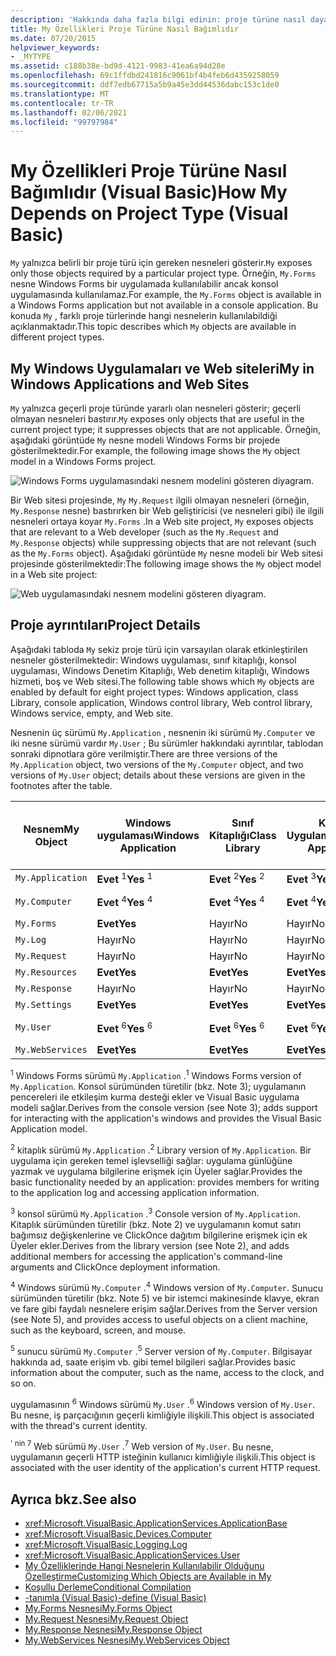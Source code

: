 ```yaml
---
description: 'Hakkında daha fazla bilgi edinin: proje türüne nasıl dayanıyor (Visual Basic)'
title: My Özellikleri Proje Türüne Nasıl Bağımlıdır
ms.date: 07/20/2015
helpviewer_keywords:
- _MYTYPE
ms.assetid: c188b38e-bd9d-4121-9983-41ea6a94d28e
ms.openlocfilehash: 69c1ffdbd241816c9061bf4b4feb6d4359258059
ms.sourcegitcommit: ddf7edb67715a5b9a45e3dd44536dabc153c1de0
ms.translationtype: MT
ms.contentlocale: tr-TR
ms.lasthandoff: 02/06/2021
ms.locfileid: "99797984"
---
```

# <a name="how-my-depends-on-project-type-visual-basic"></a><span data-ttu-id="ba505-103">My Özellikleri Proje Türüne Nasıl Bağımlıdır (Visual Basic)</span><span class="sxs-lookup"><span data-stu-id="ba505-103">How My Depends on Project Type (Visual Basic)</span></span>

<span data-ttu-id="ba505-104">`My` yalnızca belirli bir proje türü için gereken nesneleri gösterir.</span><span class="sxs-lookup"><span data-stu-id="ba505-104">`My` exposes only those objects required by a particular project type.</span></span> <span data-ttu-id="ba505-105">Örneğin, `My.Forms` nesne Windows Forms bir uygulamada kullanılabilir ancak konsol uygulamasında kullanılamaz.</span><span class="sxs-lookup"><span data-stu-id="ba505-105">For example, the `My.Forms` object is available in a Windows Forms application but not available in a console application.</span></span> <span data-ttu-id="ba505-106">Bu konuda `My` , farklı proje türlerinde hangi nesnelerin kullanılabildiği açıklanmaktadır.</span><span class="sxs-lookup"><span data-stu-id="ba505-106">This topic describes which `My` objects are available in different project types.</span></span>  
  
## <a name="my-in-windows-applications-and-web-sites"></a><span data-ttu-id="ba505-107">My Windows Uygulamaları ve Web siteleri</span><span class="sxs-lookup"><span data-stu-id="ba505-107">My in Windows Applications and Web Sites</span></span>  

 <span data-ttu-id="ba505-108">`My` yalnızca geçerli proje türünde yararlı olan nesneleri gösterir; geçerli olmayan nesneleri bastırır.</span><span class="sxs-lookup"><span data-stu-id="ba505-108">`My` exposes only objects that are useful in the current project type; it suppresses objects that are not applicable.</span></span> <span data-ttu-id="ba505-109">Örneğin, aşağıdaki görüntüde `My` nesne modeli Windows Forms bir projede gösterilmektedir.</span><span class="sxs-lookup"><span data-stu-id="ba505-109">For example, the following image shows the `My` object model in a Windows Forms project.</span></span>  
  
 ![Windows Forms uygulamasındaki nesnem modelini gösteren diyagram.](./media/how-my-depends-on-project-type/my-object-model-windows-forms.png)  
  
 <span data-ttu-id="ba505-111">Bir Web sitesi projesinde, `My` `My.Request` ilgili olmayan nesneleri (örneğin, `My.Response` nesne) bastırırken bir Web geliştiricisi (ve nesneleri gibi) ile ilgili nesneleri ortaya koyar `My.Forms` .</span><span class="sxs-lookup"><span data-stu-id="ba505-111">In a Web site project, `My` exposes objects that are relevant to a Web developer (such as the `My.Request` and `My.Response` objects) while suppressing objects that are not relevant (such as the `My.Forms` object).</span></span> <span data-ttu-id="ba505-112">Aşağıdaki görüntüde `My` nesne modeli bir Web sitesi projesinde gösterilmektedir:</span><span class="sxs-lookup"><span data-stu-id="ba505-112">The following image shows the `My` object model in a Web site project:</span></span>  
  
 ![Web uygulamasındaki nesnem modelini gösteren diyagram.](./media/how-my-depends-on-project-type/my-object-model-web.png)  
  
## <a name="project-details"></a><span data-ttu-id="ba505-114">Proje ayrıntıları</span><span class="sxs-lookup"><span data-stu-id="ba505-114">Project Details</span></span>  

 <span data-ttu-id="ba505-115">Aşağıdaki tabloda `My` sekiz proje türü için varsayılan olarak etkinleştirilen nesneler gösterilmektedir: Windows uygulaması, sınıf kitaplığı, konsol uygulaması, Windows Denetim Kitaplığı, Web denetim kitaplığı, Windows hizmeti, boş ve Web sitesi.</span><span class="sxs-lookup"><span data-stu-id="ba505-115">The following table shows which `My` objects are enabled by default for eight project types: Windows application, class Library, console application, Windows control library, Web control library, Windows service, empty, and Web site.</span></span>  
  
 <span data-ttu-id="ba505-116">Nesnenin üç sürümü `My.Application` , nesnenin iki sürümü `My.Computer` ve iki nesne sürümü vardır `My.User` ; Bu sürümler hakkındaki ayrıntılar, tablodan sonraki dipnotlara göre verilmiştir.</span><span class="sxs-lookup"><span data-stu-id="ba505-116">There are three versions of the `My.Application` object, two versions of the `My.Computer` object, and two versions of `My.User` object; details about these versions are given in the footnotes after the table.</span></span>  
  
|<span data-ttu-id="ba505-117">Nesnem</span><span class="sxs-lookup"><span data-stu-id="ba505-117">My Object</span></span>|<span data-ttu-id="ba505-118">Windows uygulaması</span><span class="sxs-lookup"><span data-stu-id="ba505-118">Windows Application</span></span>|<span data-ttu-id="ba505-119">Sınıf Kitaplığı</span><span class="sxs-lookup"><span data-stu-id="ba505-119">Class Library</span></span>|<span data-ttu-id="ba505-120">Konsol Uygulaması</span><span class="sxs-lookup"><span data-stu-id="ba505-120">Console Application</span></span>|<span data-ttu-id="ba505-121">Windows Denetim Kitaplığı</span><span class="sxs-lookup"><span data-stu-id="ba505-121">Windows Control Library</span></span>|<span data-ttu-id="ba505-122">Web Denetim Kitaplığı</span><span class="sxs-lookup"><span data-stu-id="ba505-122">Web Control Library</span></span>|<span data-ttu-id="ba505-123">Windows Hizmeti</span><span class="sxs-lookup"><span data-stu-id="ba505-123">Windows Service</span></span>|<span data-ttu-id="ba505-124">Olmamalıdır</span><span class="sxs-lookup"><span data-stu-id="ba505-124">Empty</span></span>|<span data-ttu-id="ba505-125">Web Sitesi</span><span class="sxs-lookup"><span data-stu-id="ba505-125">Web Site</span></span>|  
|---|---|---|---|---|---|---|---|---|  
|`My.Application`|<span data-ttu-id="ba505-126">**Evet** <sup>1</sup></span><span class="sxs-lookup"><span data-stu-id="ba505-126">**Yes** <sup>1</sup></span></span>|<span data-ttu-id="ba505-127">**Evet** <sup>2</sup></span><span class="sxs-lookup"><span data-stu-id="ba505-127">**Yes** <sup>2</sup></span></span>|<span data-ttu-id="ba505-128">**Evet** <sup>3</sup></span><span class="sxs-lookup"><span data-stu-id="ba505-128">**Yes** <sup>3</sup></span></span>|<span data-ttu-id="ba505-129">**Evet** <sup>2</sup></span><span class="sxs-lookup"><span data-stu-id="ba505-129">**Yes** <sup>2</sup></span></span>|<span data-ttu-id="ba505-130">No</span><span class="sxs-lookup"><span data-stu-id="ba505-130">No</span></span>|<span data-ttu-id="ba505-131">**Evet** <sup>3</sup></span><span class="sxs-lookup"><span data-stu-id="ba505-131">**Yes** <sup>3</sup></span></span>|<span data-ttu-id="ba505-132">Hayır</span><span class="sxs-lookup"><span data-stu-id="ba505-132">No</span></span>|<span data-ttu-id="ba505-133">Hayır</span><span class="sxs-lookup"><span data-stu-id="ba505-133">No</span></span>|  
|`My.Computer`|<span data-ttu-id="ba505-134">**Evet** <sup>4</sup></span><span class="sxs-lookup"><span data-stu-id="ba505-134">**Yes** <sup>4</sup></span></span>|<span data-ttu-id="ba505-135">**Evet** <sup>4</sup></span><span class="sxs-lookup"><span data-stu-id="ba505-135">**Yes** <sup>4</sup></span></span>|<span data-ttu-id="ba505-136">**Evet** <sup>4</sup></span><span class="sxs-lookup"><span data-stu-id="ba505-136">**Yes** <sup>4</sup></span></span>|<span data-ttu-id="ba505-137">**Evet** <sup>4</sup></span><span class="sxs-lookup"><span data-stu-id="ba505-137">**Yes** <sup>4</sup></span></span>|<span data-ttu-id="ba505-138">**Evet** <sup>5</sup></span><span class="sxs-lookup"><span data-stu-id="ba505-138">**Yes** <sup>5</sup></span></span>|<span data-ttu-id="ba505-139">**Evet** <sup>4</sup></span><span class="sxs-lookup"><span data-stu-id="ba505-139">**Yes** <sup>4</sup></span></span>|<span data-ttu-id="ba505-140">No</span><span class="sxs-lookup"><span data-stu-id="ba505-140">No</span></span>|<span data-ttu-id="ba505-141">**Evet** <sup>5</sup></span><span class="sxs-lookup"><span data-stu-id="ba505-141">**Yes** <sup>5</sup></span></span>|  
|`My.Forms`|<span data-ttu-id="ba505-142">**Evet**</span><span class="sxs-lookup"><span data-stu-id="ba505-142">**Yes**</span></span>|<span data-ttu-id="ba505-143">Hayır</span><span class="sxs-lookup"><span data-stu-id="ba505-143">No</span></span>|<span data-ttu-id="ba505-144">Hayır</span><span class="sxs-lookup"><span data-stu-id="ba505-144">No</span></span>|<span data-ttu-id="ba505-145">**Evet**</span><span class="sxs-lookup"><span data-stu-id="ba505-145">**Yes**</span></span>|<span data-ttu-id="ba505-146">Hayır</span><span class="sxs-lookup"><span data-stu-id="ba505-146">No</span></span>|<span data-ttu-id="ba505-147">Hayır</span><span class="sxs-lookup"><span data-stu-id="ba505-147">No</span></span>|<span data-ttu-id="ba505-148">Hayır</span><span class="sxs-lookup"><span data-stu-id="ba505-148">No</span></span>|<span data-ttu-id="ba505-149">Hayır</span><span class="sxs-lookup"><span data-stu-id="ba505-149">No</span></span>|  
|`My.Log`|<span data-ttu-id="ba505-150">Hayır</span><span class="sxs-lookup"><span data-stu-id="ba505-150">No</span></span>|<span data-ttu-id="ba505-151">Hayır</span><span class="sxs-lookup"><span data-stu-id="ba505-151">No</span></span>|<span data-ttu-id="ba505-152">Hayır</span><span class="sxs-lookup"><span data-stu-id="ba505-152">No</span></span>|<span data-ttu-id="ba505-153">Hayır</span><span class="sxs-lookup"><span data-stu-id="ba505-153">No</span></span>|<span data-ttu-id="ba505-154">Hayır</span><span class="sxs-lookup"><span data-stu-id="ba505-154">No</span></span>|<span data-ttu-id="ba505-155">Hayır</span><span class="sxs-lookup"><span data-stu-id="ba505-155">No</span></span>|<span data-ttu-id="ba505-156">Hayır</span><span class="sxs-lookup"><span data-stu-id="ba505-156">No</span></span>|<span data-ttu-id="ba505-157">**Evet**</span><span class="sxs-lookup"><span data-stu-id="ba505-157">**Yes**</span></span>|  
|`My.Request`|<span data-ttu-id="ba505-158">Hayır</span><span class="sxs-lookup"><span data-stu-id="ba505-158">No</span></span>|<span data-ttu-id="ba505-159">Hayır</span><span class="sxs-lookup"><span data-stu-id="ba505-159">No</span></span>|<span data-ttu-id="ba505-160">Hayır</span><span class="sxs-lookup"><span data-stu-id="ba505-160">No</span></span>|<span data-ttu-id="ba505-161">Hayır</span><span class="sxs-lookup"><span data-stu-id="ba505-161">No</span></span>|<span data-ttu-id="ba505-162">Hayır</span><span class="sxs-lookup"><span data-stu-id="ba505-162">No</span></span>|<span data-ttu-id="ba505-163">Hayır</span><span class="sxs-lookup"><span data-stu-id="ba505-163">No</span></span>|<span data-ttu-id="ba505-164">Hayır</span><span class="sxs-lookup"><span data-stu-id="ba505-164">No</span></span>|<span data-ttu-id="ba505-165">**Evet**</span><span class="sxs-lookup"><span data-stu-id="ba505-165">**Yes**</span></span>|  
|`My.Resources`|<span data-ttu-id="ba505-166">**Evet**</span><span class="sxs-lookup"><span data-stu-id="ba505-166">**Yes**</span></span>|<span data-ttu-id="ba505-167">**Evet**</span><span class="sxs-lookup"><span data-stu-id="ba505-167">**Yes**</span></span>|<span data-ttu-id="ba505-168">**Evet**</span><span class="sxs-lookup"><span data-stu-id="ba505-168">**Yes**</span></span>|<span data-ttu-id="ba505-169">**Evet**</span><span class="sxs-lookup"><span data-stu-id="ba505-169">**Yes**</span></span>|<span data-ttu-id="ba505-170">**Evet**</span><span class="sxs-lookup"><span data-stu-id="ba505-170">**Yes**</span></span>|<span data-ttu-id="ba505-171">**Evet**</span><span class="sxs-lookup"><span data-stu-id="ba505-171">**Yes**</span></span>|<span data-ttu-id="ba505-172">Hayır</span><span class="sxs-lookup"><span data-stu-id="ba505-172">No</span></span>|<span data-ttu-id="ba505-173">Hayır</span><span class="sxs-lookup"><span data-stu-id="ba505-173">No</span></span>|  
|`My.Response`|<span data-ttu-id="ba505-174">Hayır</span><span class="sxs-lookup"><span data-stu-id="ba505-174">No</span></span>|<span data-ttu-id="ba505-175">Hayır</span><span class="sxs-lookup"><span data-stu-id="ba505-175">No</span></span>|<span data-ttu-id="ba505-176">Hayır</span><span class="sxs-lookup"><span data-stu-id="ba505-176">No</span></span>|<span data-ttu-id="ba505-177">Hayır</span><span class="sxs-lookup"><span data-stu-id="ba505-177">No</span></span>|<span data-ttu-id="ba505-178">Hayır</span><span class="sxs-lookup"><span data-stu-id="ba505-178">No</span></span>|<span data-ttu-id="ba505-179">Hayır</span><span class="sxs-lookup"><span data-stu-id="ba505-179">No</span></span>|<span data-ttu-id="ba505-180">Hayır</span><span class="sxs-lookup"><span data-stu-id="ba505-180">No</span></span>|<span data-ttu-id="ba505-181">**Evet**</span><span class="sxs-lookup"><span data-stu-id="ba505-181">**Yes**</span></span>|  
|`My.Settings`|<span data-ttu-id="ba505-182">**Evet**</span><span class="sxs-lookup"><span data-stu-id="ba505-182">**Yes**</span></span>|<span data-ttu-id="ba505-183">**Evet**</span><span class="sxs-lookup"><span data-stu-id="ba505-183">**Yes**</span></span>|<span data-ttu-id="ba505-184">**Evet**</span><span class="sxs-lookup"><span data-stu-id="ba505-184">**Yes**</span></span>|<span data-ttu-id="ba505-185">**Evet**</span><span class="sxs-lookup"><span data-stu-id="ba505-185">**Yes**</span></span>|<span data-ttu-id="ba505-186">**Evet**</span><span class="sxs-lookup"><span data-stu-id="ba505-186">**Yes**</span></span>|<span data-ttu-id="ba505-187">**Evet**</span><span class="sxs-lookup"><span data-stu-id="ba505-187">**Yes**</span></span>|<span data-ttu-id="ba505-188">Hayır</span><span class="sxs-lookup"><span data-stu-id="ba505-188">No</span></span>|<span data-ttu-id="ba505-189">Hayır</span><span class="sxs-lookup"><span data-stu-id="ba505-189">No</span></span>|  
|`My.User`|<span data-ttu-id="ba505-190">**Evet** <sup>6</sup></span><span class="sxs-lookup"><span data-stu-id="ba505-190">**Yes** <sup>6</sup></span></span>|<span data-ttu-id="ba505-191">**Evet** <sup>6</sup></span><span class="sxs-lookup"><span data-stu-id="ba505-191">**Yes** <sup>6</sup></span></span>|<span data-ttu-id="ba505-192">**Evet** <sup>6</sup></span><span class="sxs-lookup"><span data-stu-id="ba505-192">**Yes** <sup>6</sup></span></span>|<span data-ttu-id="ba505-193">**Evet** <sup>6</sup></span><span class="sxs-lookup"><span data-stu-id="ba505-193">**Yes** <sup>6</sup></span></span>|<span data-ttu-id="ba505-194">**Evet** <sup>7</sup></span><span class="sxs-lookup"><span data-stu-id="ba505-194">**Yes** <sup>7</sup></span></span>|<span data-ttu-id="ba505-195">**Evet** <sup>6</sup></span><span class="sxs-lookup"><span data-stu-id="ba505-195">**Yes** <sup>6</sup></span></span>|<span data-ttu-id="ba505-196">No</span><span class="sxs-lookup"><span data-stu-id="ba505-196">No</span></span>|<span data-ttu-id="ba505-197">**Evet** <sup>7</sup></span><span class="sxs-lookup"><span data-stu-id="ba505-197">**Yes** <sup>7</sup></span></span>|  
|`My.WebServices`|<span data-ttu-id="ba505-198">**Evet**</span><span class="sxs-lookup"><span data-stu-id="ba505-198">**Yes**</span></span>|<span data-ttu-id="ba505-199">**Evet**</span><span class="sxs-lookup"><span data-stu-id="ba505-199">**Yes**</span></span>|<span data-ttu-id="ba505-200">**Evet**</span><span class="sxs-lookup"><span data-stu-id="ba505-200">**Yes**</span></span>|<span data-ttu-id="ba505-201">**Evet**</span><span class="sxs-lookup"><span data-stu-id="ba505-201">**Yes**</span></span>|<span data-ttu-id="ba505-202">**Evet**</span><span class="sxs-lookup"><span data-stu-id="ba505-202">**Yes**</span></span>|<span data-ttu-id="ba505-203">**Evet**</span><span class="sxs-lookup"><span data-stu-id="ba505-203">**Yes**</span></span>|<span data-ttu-id="ba505-204">Hayır</span><span class="sxs-lookup"><span data-stu-id="ba505-204">No</span></span>|<span data-ttu-id="ba505-205">Hayır</span><span class="sxs-lookup"><span data-stu-id="ba505-205">No</span></span>|  
  
 <span data-ttu-id="ba505-206"><sup>1</sup> Windows Forms sürümü `My.Application` .</span><span class="sxs-lookup"><span data-stu-id="ba505-206"><sup>1</sup> Windows Forms version of `My.Application`.</span></span> <span data-ttu-id="ba505-207">Konsol sürümünden türetilir (bkz. Note 3); uygulamanın pencereleri ile etkileşim kurma desteği ekler ve Visual Basic uygulama modeli sağlar.</span><span class="sxs-lookup"><span data-stu-id="ba505-207">Derives from the console version (see Note 3); adds support for interacting with the application's windows and provides the Visual Basic Application model.</span></span>  
  
 <span data-ttu-id="ba505-208"><sup>2</sup> kitaplık sürümü `My.Application` .</span><span class="sxs-lookup"><span data-stu-id="ba505-208"><sup>2</sup> Library version of `My.Application`.</span></span> <span data-ttu-id="ba505-209">Bir uygulama için gereken temel işlevselliği sağlar: uygulama günlüğüne yazmak ve uygulama bilgilerine erişmek için Üyeler sağlar.</span><span class="sxs-lookup"><span data-stu-id="ba505-209">Provides the basic functionality needed by an application: provides members for writing to the application log and accessing application information.</span></span>  
  
 <span data-ttu-id="ba505-210"><sup>3</sup> konsol sürümü `My.Application` .</span><span class="sxs-lookup"><span data-stu-id="ba505-210"><sup>3</sup> Console version of `My.Application`.</span></span> <span data-ttu-id="ba505-211">Kitaplık sürümünden türetilir (bkz. Note 2) ve uygulamanın komut satırı bağımsız değişkenlerine ve ClickOnce dağıtım bilgilerine erişmek için ek Üyeler ekler.</span><span class="sxs-lookup"><span data-stu-id="ba505-211">Derives from the library version (see Note 2), and adds additional members for accessing the application's command-line arguments and ClickOnce deployment information.</span></span>  
  
 <span data-ttu-id="ba505-212"><sup>4</sup> Windows sürümü `My.Computer` .</span><span class="sxs-lookup"><span data-stu-id="ba505-212"><sup>4</sup> Windows version of `My.Computer`.</span></span> <span data-ttu-id="ba505-213">Sunucu sürümünden türetilir (bkz. Note 5) ve bir istemci makinesinde klavye, ekran ve fare gibi faydalı nesnelere erişim sağlar.</span><span class="sxs-lookup"><span data-stu-id="ba505-213">Derives from the Server version (see Note 5), and provides access to useful objects on a client machine, such as the keyboard, screen, and mouse.</span></span>  
  
 <span data-ttu-id="ba505-214"><sup>5</sup> sunucu sürümü `My.Computer` .</span><span class="sxs-lookup"><span data-stu-id="ba505-214"><sup>5</sup> Server version of `My.Computer`.</span></span> <span data-ttu-id="ba505-215">Bilgisayar hakkında ad, saate erişim vb. gibi temel bilgileri sağlar.</span><span class="sxs-lookup"><span data-stu-id="ba505-215">Provides basic information about the computer, such as the name, access to the clock, and so on.</span></span>  
  
 <span data-ttu-id="ba505-216">uygulamasının <sup>6</sup> Windows sürümü `My.User` .</span><span class="sxs-lookup"><span data-stu-id="ba505-216"><sup>6</sup> Windows version of `My.User`.</span></span> <span data-ttu-id="ba505-217">Bu nesne, iş parçacığının geçerli kimliğiyle ilişkili.</span><span class="sxs-lookup"><span data-stu-id="ba505-217">This object is associated with the thread's current identity.</span></span>  
  
 <span data-ttu-id="ba505-218"><sup>' nin 7</sup> Web sürümü `My.User` .</span><span class="sxs-lookup"><span data-stu-id="ba505-218"><sup>7</sup> Web version of `My.User`.</span></span> <span data-ttu-id="ba505-219">Bu nesne, uygulamanın geçerli HTTP isteğinin kullanıcı kimliğiyle ilişkili.</span><span class="sxs-lookup"><span data-stu-id="ba505-219">This object is associated with the user identity of the application's current HTTP request.</span></span>  
  
## <a name="see-also"></a><span data-ttu-id="ba505-220">Ayrıca bkz.</span><span class="sxs-lookup"><span data-stu-id="ba505-220">See also</span></span>

- <xref:Microsoft.VisualBasic.ApplicationServices.ApplicationBase>
- <xref:Microsoft.VisualBasic.Devices.Computer>
- <xref:Microsoft.VisualBasic.Logging.Log>
- <xref:Microsoft.VisualBasic.ApplicationServices.User>
- [<span data-ttu-id="ba505-221">My Özelliklerinde Hangi Nesnelerin Kullanılabilir Olduğunu Özelleştirme</span><span class="sxs-lookup"><span data-stu-id="ba505-221">Customizing Which Objects are Available in My</span></span>](../customizing-extending-my/customizing-which-objects-are-available-in-my.md)
- [<span data-ttu-id="ba505-222">Koşullu Derleme</span><span class="sxs-lookup"><span data-stu-id="ba505-222">Conditional Compilation</span></span>](../../programming-guide/program-structure/conditional-compilation.md)
- [<span data-ttu-id="ba505-223">-tanımla (Visual Basic)</span><span class="sxs-lookup"><span data-stu-id="ba505-223">-define (Visual Basic)</span></span>](../../reference/command-line-compiler/define.md)
- [<span data-ttu-id="ba505-224">My.Forms Nesnesi</span><span class="sxs-lookup"><span data-stu-id="ba505-224">My.Forms Object</span></span>](../../language-reference/objects/my-forms-object.md)
- [<span data-ttu-id="ba505-225">My.Request Nesnesi</span><span class="sxs-lookup"><span data-stu-id="ba505-225">My.Request Object</span></span>](../../language-reference/objects/my-request-object.md)
- [<span data-ttu-id="ba505-226">My.Response Nesnesi</span><span class="sxs-lookup"><span data-stu-id="ba505-226">My.Response Object</span></span>](../../language-reference/objects/my-response-object.md)
- [<span data-ttu-id="ba505-227">My.WebServices Nesnesi</span><span class="sxs-lookup"><span data-stu-id="ba505-227">My.WebServices Object</span></span>](../../language-reference/objects/my-webservices-object.md)

